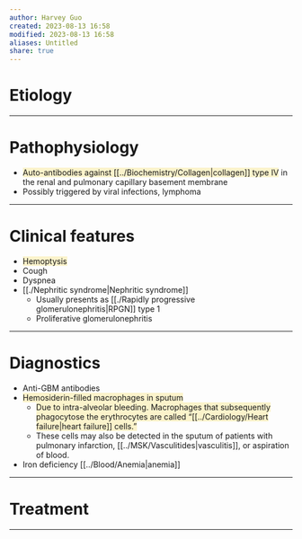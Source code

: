 ```yaml
---
author: Harvey Guo
created: 2023-08-13 16:58
modified: 2023-08-13 16:58
aliases: Untitled
share: true
---
```

# Etiology


---
# Pathophysiology
- <span style="background:rgba(240, 200, 0, 0.2)">Auto-antibodies against [[../Biochemistry/Collagen|collagen]] type IV</span> in the renal and pulmonary capillary basement membrane
- Possibly triggered by viral infections, lymphoma

---
# Clinical features
- <span style="background:rgba(240, 200, 0, 0.2)">Hemoptysis</span>
- Cough
- Dyspnea
- [[./Nephritic syndrome|Nephritic syndrome]]
	- Usually presents as [[./Rapidly progressive glomerulonephritis|RPGN]] type 1
	- Proliferative glomerulonephritis

---
# Diagnostics
- Anti-GBM antibodies
- <span style="background:rgba(240, 200, 0, 0.2)">Hemosiderin-filled macrophages in sputum</span>
	- <span style="background:rgba(240, 200, 0, 0.2)">Due to intra-alveolar bleeding. Macrophages that subsequently phagocytose the erythrocytes are called “[[../Cardiology/Heart failure|heart failure]] cells.”</span> 
	- These cells may also be detected in the sputum of patients with pulmonary infarction, [[../MSK/Vasculitides|vasculitis]], or aspiration of blood.
- Iron deficiency [[../Blood/Anemia|anemia]]

---
# Treatment


---
